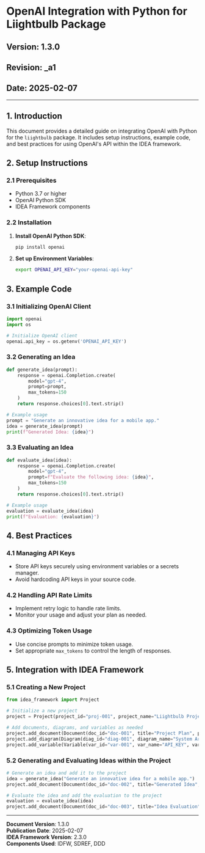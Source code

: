 # OpenAI Integration with Python for Liightbulb Package

## Version: 1.3.0  
## Revision: _a1  
## Date: 2025-02-07  

---

## 1. Introduction
This document provides a detailed guide on integrating OpenAI with Python for the `liightbulb` package. It includes setup instructions, example code, and best practices for using OpenAI's API within the IDEA framework.

## 2. Setup Instructions
### 2.1 Prerequisites
- Python 3.7 or higher
- OpenAI Python SDK
- IDEA Framework components

### 2.2 Installation
1. **Install OpenAI Python SDK**:
    ```bash
    pip install openai
    ```

2. **Set up Environment Variables**:
    ```bash
    export OPENAI_API_KEY="your-openai-api-key"
    ```

## 3. Example Code
### 3.1 Initializing OpenAI Client
```python
import openai
import os

# Initialize OpenAI client
openai.api_key = os.getenv('OPENAI_API_KEY')
```

### 3.2 Generating an Idea
```python
def generate_idea(prompt):
    response = openai.Completion.create(
        model="gpt-4",
        prompt=prompt,
        max_tokens=150
    )
    return response.choices[0].text.strip()

# Example usage
prompt = "Generate an innovative idea for a mobile app."
idea = generate_idea(prompt)
print(f"Generated Idea: {idea}")
```

### 3.3 Evaluating an Idea
```python
def evaluate_idea(idea):
    response = openai.Completion.create(
        model="gpt-4",
        prompt=f"Evaluate the following idea: {idea}",
        max_tokens=150
    )
    return response.choices[0].text.strip()

# Example usage
evaluation = evaluate_idea(idea)
print(f"Evaluation: {evaluation}")
```

## 4. Best Practices
### 4.1 Managing API Keys
- Store API keys securely using environment variables or a secrets manager.
- Avoid hardcoding API keys in your source code.

### 4.2 Handling API Rate Limits
- Implement retry logic to handle rate limits.
- Monitor your usage and adjust your plan as needed.

### 4.3 Optimizing Token Usage
- Use concise prompts to minimize token usage.
- Set appropriate `max_tokens` to control the length of responses.

## 5. Integration with IDEA Framework
### 5.1 Creating a New Project
```python
from idea_framework import Project

# Initialize a new project
project = Project(project_id="proj-001", project_name="Liightbulb Project", description="A project to integrate OpenAI with IDEA Framework")

# Add documents, diagrams, and variables as needed
project.add_document(Document(doc_id="doc-001", title="Project Plan", purpose="Outline the project plan"))
project.add_diagram(Diagram(diag_id="diag-001", diagram_name="System Architecture", purpose="Illustrate the system architecture"))
project.add_variable(Variable(var_id="var-001", var_name="API_KEY", var_type="string", var_value=os.getenv('OPENAI_API_KEY')))
```

### 5.2 Generating and Evaluating Ideas within the Project
```python
# Generate an idea and add it to the project
idea = generate_idea("Generate an innovative idea for a mobile app.")
project.add_document(Document(doc_id="doc-002", title="Generated Idea", purpose="Store the generated idea", content=idea))

# Evaluate the idea and add the evaluation to the project
evaluation = evaluate_idea(idea)
project.add_document(Document(doc_id="doc-003", title="Idea Evaluation", purpose="Store the evaluation of the idea", content=evaluation))
```

---

**Document Version**: 1.3.0  
**Publication Date**: 2025-02-07  
**IDEA Framework Version**: 2.3.0  
**Components Used**: IDFW, SDREF, DDD